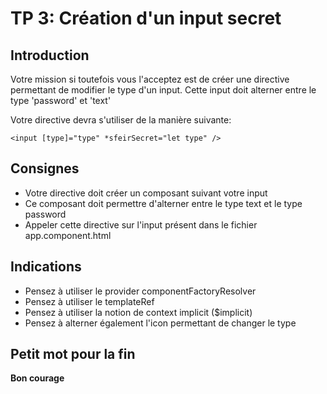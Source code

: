 # TP 3: Création d'un input secret

## Introduction

Votre mission si toutefois vous l'acceptez est de créer une directive permettant de modifier le type d'un input. Cette
input doit alterner entre le type 'password' et 'text'

Votre directive devra s'utiliser de la manière suivante:

```angular2html
<input [type]="type" *sfeirSecret="let type" />
```

## Consignes

-   Votre directive doit créer un composant suivant votre input
-   Ce composant doit permettre d'alterner entre le type text et le type password
-   Appeler cette directive sur l'input présent dans le fichier app.component.html

## Indications

-   Pensez à utiliser le provider componentFactoryResolver
-   Pensez à utiliser le templateRef
-   Pensez à utiliser la notion de context implicit (\$implicit)
-   Pensez à alterner également l'icon permettant de changer le type

## Petit mot pour la fin

**Bon courage**
